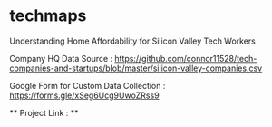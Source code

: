 # techmaps
Understanding Home Affordability for Silicon Valley Tech Workers

Company HQ Data Source : https://github.com/connor11528/tech-companies-and-startups/blob/master/silicon-valley-companies.csv

Google Form for Custom Data Collection : https://forms.gle/xSeg6Ucg9UwoZRss9

** Project Link : **
